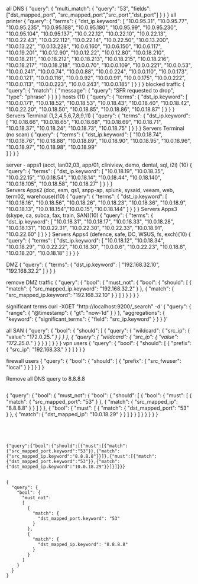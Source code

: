 all DNS
{
  "query": {
    "multi_match": {
	  "query": "53",
	  "fields": ["dst_mapped_port", "src_mapped_port","src_port","dst_port"]
	}
  }
}
all printer
{
  "query": {
	"terms": {
		"dst_ip.keyword": [
			"10.0.95.31", "10.0.95.77", "10.0.95.235", "10.0.95.188", "10.0.95.180", "10.0.95.99", "10.0.95.230", "10.0.95.104", "10.0.95.137",
			"10.0.22.12", "10.0.22.10", "10.0.22.13", "10.0.22.43", "10.0.22.112", "10.0.22.14", "10.0.22.50",
			"10.0.13.200", "10.0.13.22", "10.0.13.228",
			"10.0.6.160", "10.0.6.150", "10.0.6.117", "10.0.19.201",
			"10.0.12.90", "10.0.12.22", "10.0.12.80",
			"10.0.18.210", "10.0.18.211", "10.0.18.212", "10.0.18.213", "10.0.18.215", "10.0.18.216", "10.0.18.217", "10.0.18.218",
			"10.0.0.70", "10.0.0.109", "10.0.0.221", "10.0.0.53", "10.0.0.241", "10.0.0.74", "10.0.0.88", "10.0.0.224", "10.0.0.110",
			"10.0.0.173", "10.0.0.121", "10.0.0.116",
			"10.0.0.92", "10.0.0.91", "10.0.0.175", "10.0.0.222", "10.0.0.113",
			"10.0.0.223", "10.0.0.243", "10.0.0.185"
		]
	}
  }
}
blocked traffic
{
  "query": {
    "match": {
      "message": {
        "query": "SFR requested to drop",
        "type": "phrase"
      }
    }
  }
}
hosts (11)
{
  "query": {
	"terms": {
		"dst_ip.keyword": [
			 "10.0.0.171", "10.0.18.52", "10.0.18.53", "10.0.18.43", "10.0.18.40", "10.0.18.42", 
			 "10.0.22.20", "10.0.18.50", "10.0.18.85", "10.0.18.86", "10.0.18.87"
		]
	}
  }
}
Servers Terminal (1,2,4,5,6,7,8,9,11)
{
  "query": {
	"terms": {
		"dst_ip.keyword": [
			"10.0.18.66", "10.0.18.65", "10.0.18.68", "10.0.18.69",  "10.0.18.71",
			"10.0.18.37", "10.0.18.24", "10.0.18.73",  "10.0.18.75"
		]
	}
  }
}
Servers Terminal (no scan)
{
  "query": {
	"terms": {
		"dst_ip.keyword": [
			"10.0.18.74", "10.0.18.76", "10.0.18.88", "10.0.18.89", "10.0.18.90", 
			"10.0.18.95", "10.0.18.96", "10.0.18.97", "10.0.18.98", "10.0.18.99"  
		]
	}
  }
}

			
server - apps1 (acct, lan02,03, app/01, cliniview, demo, dental, sql, i2i) (10)
{
  "query": {
	"terms": {
		"dst_ip.keyword": [
			"10.0.18.19", "10.0.18.35", "10.0.22.15", "10.0.18.54", "10.0.18.14", 
			"10.0.18.44", "10.0.18.140", "10.0.18.105", "10.0.18.58", "10.0.18.27"
		]
	}
  }
}			      
Servers Apps2 (doc, esm, qs1, snpp-ap, splunk,  sysaid, veeam, web, term02, warehouse)(10)
{
  "query": {
	"terms": {
		"dst_ip.keyword": [
			"10.0.18.16", "10.0.18.56", "10.0.18.26", "10.0.18.23", "10.0.18.36",
			"10.0.18.9",  "10.0.18.13", "10.0.18.154","10.0.0.15", "10.0.18.144"
		]
	}
  }
}
Servers Apps3 (skype, ca, subca, fax, train, SAN)(10)
{
  "query": {
	"terms": {
		"dst_ip.keyword": [
			"10.0.18.31", "10.0.18.17", "10.0.18.33", "10.0.18.28", "10.0.18.131",
			"10.0.22.31", "10.0.22.30", "10.0.22.33", "10.0.18.91", "10.0.22.60"
		]
	}
  }
}
Servers Apps4 (defence, safe, DC, WSUS, fs, exch)(10)
{
  "query": {
	"terms": {
		"dst_ip.keyword": [
			"10.0.18.12", "10.0.18.34", "10.0.18.29", "10.0.22.22", "10.0.18.30",
			"10.0.0.6", "10.0.22.23", "10.0.18.8", "10.0.18.20", "10.0.18.18"
		]
	}
  }
}

DMZ
{
  "query": {
	"terms": {
		"dst_ip.keyword": [
			"192.168.32.10", "192.168.32.2"
		]
	}
  }
}



remove DMZ traffic
{
  "query": {
	"bool": {
		"must_not": {
			"bool": {
				"should": [
					{ "match": { "src_mapped_ip.keyword": "192.168.32.2" } },
					{ "match": { "src_mapped_ip.keyword": "192.168.32.10" } }
				]
			}
		  }
		}
	}
}

significant terms
curl -XGET "http://localhost:9200/_search" -d'
{
  "query": {
    "range": {
      "@timestamp": {
        "gt": "now-1d"
      }
    }
  },
  "aggregations": {
    "keyword": {
      "significant_terms": {
        "field": "src_ip.keyword"
      }
    }
  }
}'


all SAN
{
  "query": {
    "bool": {
      "should": [
        { "query": { "wildcard": { "src_ip": { "value": "172.0.25.*" } } } },
        { "query": { "wildcard": { "src_ip": { "value": "172.25.0.*" } } } }
      ]
    }
  }
}
vpn users
{
  "query": {
    "bool": {
      "should": [
        {
          "prefix": {
            "src_ip": "192.168.33."
          }
        }
      ]
    }
  }
}

firewall users
{
  "query": {
    "bool": {
      "should": [
        {
          "prefix": {
            "src_fwuser": "local"
          }
        }
      ]
    }
  }
}

Remove all DNS query to 8.8.8.8
```
```
{
	"query": 
	{
		"bool": 
		{
			"must_not":
			{
				"bool":
				{
					"should": 
					[
					{
						"bool":
						{
							"must": 
							[
								{
								  "match": {
									"src_mapped_port": "53"
								  }
								},
								{
								  "match": {
									"src_mapped_ip": "8.8.8.8"
								  }
								}
							]
						}
					},
					{
						"bool":
						{
							"must": 
							[
								{
								  "match": {
									"dst_mapped_port": "53"
								  }
								},
								{
								  "match": {
									"dst_mapped_ip": "10.0.18.29"
								  }
								}
							]
						}
					}
					]
				}
			}
		}
	}
}

```




{"query":{"bool":{"should":[{"must":[{"match":{"src_mapped_port.keyword":"53"}},{"match":{"src_mapped_ip.keyword":"8.8.8.8"}}]},{"must":[{"match":{"dst_mapped_port.keyword":"53"}},{"match":{"dst_mapped_ip.keyword":"10.0.18.29"}}]}]}}}


{
  "query": {
    "bool": {
      "must_not": 
	  [
        {
          "match": {
            "dst_mapped_port.keyword": "53"
          }
        },
        {
          "match": {
            "dst_mapped_ip.keyword": "8.8.8.8"
          }
        }
      ]
    }
  }
}